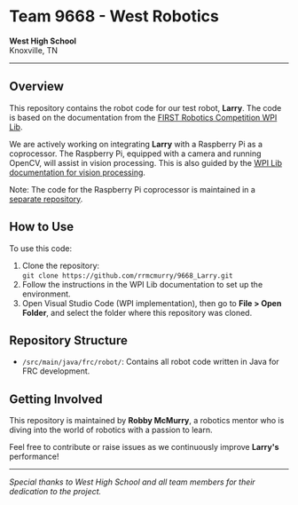 # Team 9668 - West Robotics

**West High School**  
Knoxville, TN

---

## Overview

This repository contains the robot code for our test robot, **Larry**. The code is based on the documentation from the [FIRST Robotics Competition WPI Lib](https://docs.wpilib.org/en/latest/docs/zero-to-robot/introduction.html).

We are actively working on integrating **Larry** with a Raspberry Pi as a coprocessor. The Raspberry Pi, equipped with a camera and running OpenCV, will assist in vision processing. This is also guided by the [WPI Lib documentation for vision processing](https://docs.wpilib.org/en/latest/docs/software/vision-processing/wpilibpi/index.html).

Note: The code for the Raspberry Pi coprocessor is maintained in a [separate repository](https://github.com/rrmcmurry).

## How to Use

To use this code:
1. Clone the repository:  
   `git clone https://github.com/rrmcmurry/9668_Larry.git`
2. Follow the instructions in the WPI Lib documentation to set up the environment.
3. Open Visual Studio Code (WPI implementation), then go to **File > Open Folder**, and select the folder where this repository was cloned.


## Repository Structure

- `/src/main/java/frc/robot/`: Contains all robot code written in Java for FRC development.

## Getting Involved

This repository is maintained by **Robby McMurry**, a robotics mentor who is diving into the world of robotics with a passion to learn.

Feel free to contribute or raise issues as we continuously improve **Larry's** performance!

---

*Special thanks to West High School and all team members for their dedication to the project.*

